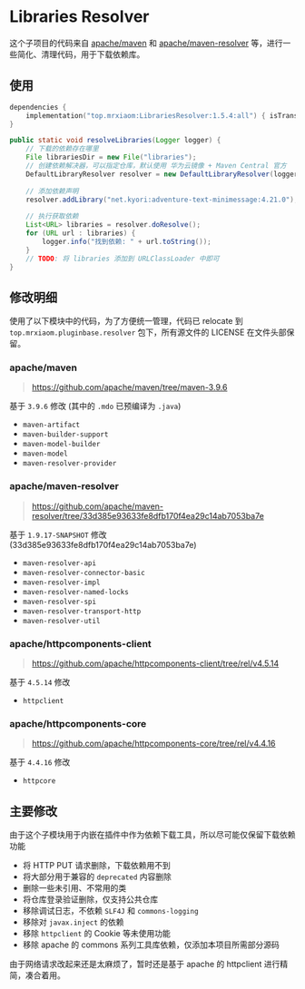 # Libraries Resolver

这个子项目的代码来自 [apache/maven](https://github.com/apache/maven) 和 [apache/maven-resolver](https://github.com/apache/maven-resolver) 等，进行一些简化、清理代码，用于下载依赖库。

## 使用

```kotlin
dependencies {
    implementation("top.mrxiaom:LibrariesResolver:1.5.4:all") { isTransitive = false }
}
```

```java
public static void resolveLibraries(Logger logger) {
    // 下载的依赖存在哪里
    File librariesDir = new File("libraries");
    // 创建依赖解决器，可以指定仓库，默认使用 华为云镜像 + Maven Central 官方
    DefaultLibraryResolver resolver = new DefaultLibraryResolver(logger, librariesDir);
    
    // 添加依赖声明
    resolver.addLibrary("net.kyori:adventure-text-minimessage:4.21.0");
    
    // 执行获取依赖
    List<URL> libraries = resolver.doResolve();
    for (URL url : libraries) {
        logger.info("找到依赖: " + url.toString());
    }
    // TODO: 将 libraries 添加到 URLClassLoader 中即可
}
```

## 修改明细

使用了以下模块中的代码，为了方便统一管理，代码已 relocate 到 `top.mrxiaom.pluginbase.resolver` 包下，所有源文件的 LICENSE 在文件头部保留。

### apache/maven
> https://github.com/apache/maven/tree/maven-3.9.6

基于 `3.9.6` 修改 (其中的 `.mdo` 已预编译为 `.java`)
+ `maven-artifact`
+ `maven-builder-support`
+ `maven-model-builder`
+ `maven-model`
+ `maven-resolver-provider`

### apache/maven-resolver
> https://github.com/apache/maven-resolver/tree/33d385e93633fe8dfb170f4ea29c14ab7053ba7e

基于 `1.9.17-SNAPSHOT` 修改 (33d385e93633fe8dfb170f4ea29c14ab7053ba7e)
+ `maven-resolver-api`
+ `maven-resolver-connector-basic`
+ `maven-resolver-impl`
+ `maven-resolver-named-locks`
+ `maven-resolver-spi`
+ `maven-resolver-transport-http`
+ `maven-resolver-util`

### apache/httpcomponents-client
> https://github.com/apache/httpcomponents-client/tree/rel/v4.5.14

基于 `4.5.14` 修改
+ `httpclient`

### apache/httpcomponents-core
> https://github.com/apache/httpcomponents-core/tree/rel/v4.4.16

基于 `4.4.16` 修改
+ `httpcore`

## 主要修改
由于这个子模块用于内嵌在插件中作为依赖下载工具，所以尽可能仅保留下载依赖功能
+ 将 HTTP PUT 请求删除，下载依赖用不到
+ 将大部分用于兼容的 `deprecated` 内容删除
+ 删除一些未引用、不常用的类
+ 将仓库登录验证删除，仅支持公共仓库
+ 移除调试日志，不依赖 `SLF4J` 和 `commons-logging`
+ 移除对 `javax.inject` 的依赖
+ 移除 `httpclient` 的 Cookie 等未使用功能
+ 移除 apache 的 commons 系列工具库依赖，仅添加本项目所需部分源码

由于网络请求改起来还是太麻烦了，暂时还是基于 apache 的 httpclient 进行精简，凑合着用。
